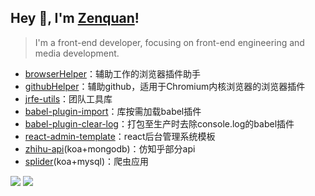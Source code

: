 ## Hey 👋, I'm [Zenquan](https://zenquan.vercel.app)!

>  I'm a front-end developer, focusing on front-end engineering and media development.

- [browserHelper](https://github.com/Zenquan/browserHelper)：辅助工作的浏览器插件助手
- [githubHelper](https://github.com/Zenquan/githubHelper)：辅助github，适用于Chromium内核浏览器的浏览器插件
- [jrfe-utils](https://github.com/Zenquan/jrfe-utils)：团队工具库
- [babel-plugin-import](https://github.com/Zenquan/babel-plugin-import)：库按需加载babel插件
- [babel-plugin-clear-log](https://github.com/Zenquan/babel-plugin-clear-log)：打包至生产时去除console.log的babel插件
- [react-admin-template](https://github.com/Zenquan/rhooks)：react后台管理系统模板
- [zhihu-api](https://github.com/Zenquan/zhihu-api)(koa+mongodb)：仿知乎部分api
- [splider](https://github.com/Zenquan/splider)(koa+mysql)：爬虫应用
 
<div>
   <img src="https://github-readme-stats.vercel.app/api?username=zenquan&show_icons=true&icon_color=38ADD8&text_color=ffffff&bg_color=000000&hide_title=true" />
   <img src="https://github-readme-stats.vercel.app/api/top-langs/?username=zenquan&layout=compact" />
</div>
